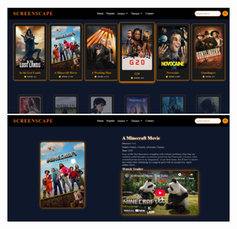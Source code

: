 ![Popular Image WebPage](https://github.com/vishucs50/Movie-Website/blob/master/webseries/popular.png)
![Detail Image WebPage](https://github.com/vishucs50/Movie-Website/blob/master/webseries/detail.png)
